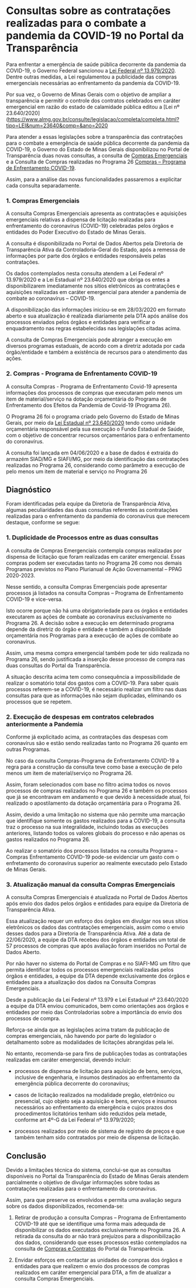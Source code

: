 
# Consultas sobre as contratações realizadas para o combate a pandemia da COVID-19 no Portal da Transparência

Para enfrentar a emergência de saúde pública decorrente da pandemia da COVID-19, o Governo Federal sancionou a [Lei Federal nº 13.979/2020]( http://www.planalto.gov.br/ccivil_03/_ato2019-2022/2020/lei/L13979.htm). Dentre outras medidas, a Lei regulamentou a publicidade das compras emergenciais necessárias ao enfrentamento da pandemia da COVID-19.

Por sua vez, o Governo de Minas Gerais com o objetivo de ampliar a transparência e permitir o controle dos contratos celebrados em caráter emergencial em razão do estado de calamidade pública editou a [Lei nº 23.640/2020](https://www.almg.gov.br/consulte/legislacao/completa/completa.html?tipo=LEI&num=23640&comp=&ano=2020

Para atender a essas legislações sobre a transparência das contratações para o combate a emergência de saúde pública decorrente da pandemia da COVID-19, o Governo do Estado de Minas Gerais disponibilizou no Portal de Transparência duas novas consultas, a consulta de [Compras Emergenciais]( http://www.transparencia.dadosabertos.mg.gov.br/dataset/contratacoes-coronavirus) e a Consulta de Compras realizadas no Programa 26 [Compras – Programa de Enfrentamento COVID-19]( http://www.transparencia.dadosabertos.mg.gov.br/dataset/contratacoes-coronavirus).

Assim, para a análise das novas funcionalidades passaremos a explicitar cada consulta separadamente.

### 1. Compras Emergenciais
A consulta Compras Emergenciais apresenta as contratações e aquisições emergenciais relativas a dispensa de licitação realizadas para enfrentamento do coronavírus (COVID-19) celebradas pelos órgãos e entidades do Poder Executivo do Estado de Minas Gerais.

A consulta é disponibilizada no Portal de Dados Abertos pela Diretoria de Transparência Ativa da Controladoria-Geral do Estado, após a remessa de informações por parte dos órgãos e entidades responsáveis pelas contratações.

Os dados contemplados nesta consulta atendem a Lei Federal nº 13.979/2020 e a Lei Estadual nº 23.640/2020 que obriga os entes a disponibilizarem imediatamente nos sítios eletrônicos as contratações e aquisições realizadas em caráter emergencial para atender a pandemia de combate ao coronavírus – COVID-19.

A disponibilização das informações iniciou-se em 28/03/2020 em formato aberto e sua atualização é realizada diariamente pela DTA após análise dos processos enviados pelos órgãos e entidades para verificar o enquadramento nas regras estabelecidas nas legislações citadas acima.

A consulta de Compras Emergenciais pode abranger a execução em diversos programas estaduais, de acordo com a diretriz adotada por cada órgão/entidade e também a existência de recursos para o atendimento das ações.


### 2. Compras - Programa de Enfrentamento COVID-19
A consulta Compras - Programa de Enfrentamento Covid-19 apresenta informações dos processos de compras que executaram pelo menos um item de material/serviço na dotação orçamentária do Programa de Enfrentamento dos Efeitos da Pandemia de Covid-19 (Programa 26).

O Programa 26 foi o programa criado pelo Governo do Estado de Minas Gerais, por meio da [Lei Estadual nº 23.640/2020]( https://www.almg.gov.br/consulte/legislacao/completa/completa-nova-min.html?tipo=LEI&num=23632&comp=&ano=2020&texto=consolidado) tendo como unidade orçamentária responsável pela sua execução o Fundo Estadual de Saúde, com o objetivo de concentrar recursos orçamentários para o enfrentamento do coronavírus.

A consulta foi lançada em 04/06/2020 e a base de dados é extraída do armazém SIAD/MG e SIAFI/MG, por meio da identificação das contratações realizadas no Programa 26, considerando como parâmetro a execução de pelo menos um item de material e serviço no Programa 26

## Diagnóstico
Foram identificadas pela equipe da Diretoria de Transparência Ativa, algumas peculiaridades das duas consultas referentes as contratações realizadas para o enfrentamento da pandemia do coronavírus que merecem destaque, conforme se segue:

### 1. Duplicidade de Processos entre as duas consultas
A consulta de Compras Emergenciais contempla compras realizadas por dispensa de licitação que foram realizadas em caráter emergencial. Essas compras podem ser executadas tanto no Programa 26 como nos demais Programas previstos no Plano Plurianual de Ação Governamental – PPAG 2020-2023.

Nesse sentido, a consulta Compras Emergenciais pode apresentar processos já listados na consulta Compras – Programa de Enfrentamento COVID-19 e vice-versa.

Isto ocorre porque não há uma obrigatoriedade para os órgãos e entidades executarem as ações de combate ao coronavírus exclusivamente no Programa 26. A decisão sobre a execução em determinado programa depende da diretriz do órgão e entidade e também a disponibilidade orçamentária nos Programas para a execução de ações de combate ao coronavírus.

Assim, uma mesma compra emergencial também pode ter sido realizada no Programa 26, sendo justificada a inserção desse processo de compra nas duas consultas do Portal da Transparência.

A situação descrita acima tem como consequência a impossibilidade de realizar o somatório total dos gastos com a COVID-19. Para saber quais processos referem-se a COVID-19, é necessário realizar um filtro nas duas consultas para que as informações não sejam duplicadas, eliminando os processos que se repetem.


### 2. Execução de despesas em contratos celebrados anteriormente a Pandemia
Conforme já explicitado acima, as contratações das despesas com coronavírus são e estão sendo realizadas tanto no Programa 26 quanto em outras Programas.

No caso da consulta Compras-Programa de Enfrentamento COVID-19 a regra para a construção da consulta teve como base a execução de pelo menos um item de material/serviço no Programa 26.

Assim, foram selecionados com base no filtro acima todos os novos processos de compras realizados no Programa 26 e também os processos que já se encontravam em andamento e que devido à necessidade atual, foi realizado o apostilamento da dotação orçamentária para o Programa 26.

Assim, devido a uma limitação no sistema que não permite uma marcação que identifique somente os gastos realizados para a COVID-19, a consulta traz o processo na sua integralidade, incluindo todas as execuções anteriores, listando todos os valores globais do processo e não apenas os gastos realizados no Programa 26.

Ao realizar o somatório dos processos listados na consulta Programa – Compras Enfrentamento COVID-19 pode-se evidenciar um gasto com o enfretamento do coronavírus superior ao realmente executado pelo Estado de Minas Gerais.


### 3. Atualização manual da consulta Compras Emergenciais
A consulta Compras Emergenciais é atualizada no Portal de Dados Abertos após envio dos dados pelos órgãos e entidades para equipe da Diretoria de Transparência Ativa.

Essa atualização requer um esforço dos órgãos em divulgar nos seus sítios eletrônicos os dados das contratações emergenciais, assim como o envio desses dados para a Diretoria de Transparência Ativa.
Até a data de 22/06/2020, a equipe da DTA recebeu dos órgãos e entidades um total de 57 processos de compras que após avaliação foram inseridos no Portal de Dados Aberto.

Por não haver no sistema do Portal de Compras e no SIAFI-MG um filtro que permita identificar todos os processos emergenciais realizadas pelos órgãos e entidades, a equipe da DTA depende exclusivamente dos órgãos e entidades para a atualização dos dados na Consulta Compras Emergenciais.

Desde a publicação da Lei Federal nº 13.979 e Lei Estadual nº 23.640/2020 a equipe da DTA enviou comunicados, bem como orientações aos órgãos e entidades por meio das Controladorias sobre a importância do envio dos processos de compra.

Reforça-se ainda que as legislações acima tratam da publicação de compras emergenciais, não havendo por parte do legislador o detalhamento sobre as modalidades de licitações abrangidas pela lei.

No entanto, recomenda-se para fins de publicações todas as contratações realizadas em caráter emergencial, devendo incluir:

- processos de dispensa de licitação para aquisição de bens, serviços, inclusive de engenharia, e insumos destinados ao enfrentamento da emergência pública decorrente do coronavírus;

-	casos de licitação realizados na modalidade pregão, eletrônico ou presencial, cujo objeto seja a aquisição e bens, serviços e insumos necessários ao enfrentamento da emergência e cujos prazos dos procedimentos licitatórios tenham sido reduzidos pela metade, conforme art 4º-G da Lei Federal nº 13.979/2020;

-	processos realizados por meio de sistema de registro de preços e que também tenham sido contratados por meio de dispensa de licitação.


## Conclusão
Devido a limitações técnica do sistema, conclui-se que as consultas disponíveis no Portal da Transparência do Estado de Minas Gerais atendem parcialmente o objetivo de divulgar informações sobre todas as contratações realizadas para o enfrentamento do coronavírus.

Assim, para que preserve os envolvidos e permita uma avaliação segura sobre os dados disponibilizados, recomenda-se:

1.	Retirar de produção a consulta Compras – Programa de Enfrentamento COVID-19 até que se identifique uma forma mais adequada de disponibilizar os dados executados exclusivamente no Programa 26. A retirada da consulta do ar não trará prejuízos para a disponibilização dos dados, considerando que esses processos estão contemplados na consulta de [Compras e Contratos](http://www.transparencia.mg.gov.br/compras-e-patrimonio/compras-e-contratos) do Portal da Transparência.

2.	Envidar esforços em contactar as unidades de compras dos órgãos e entidades para que realizem o envio dos processos de compras realizados em caráter emergencial para DTA, a fim de atualizar a consulta Compras Emergenciais.
